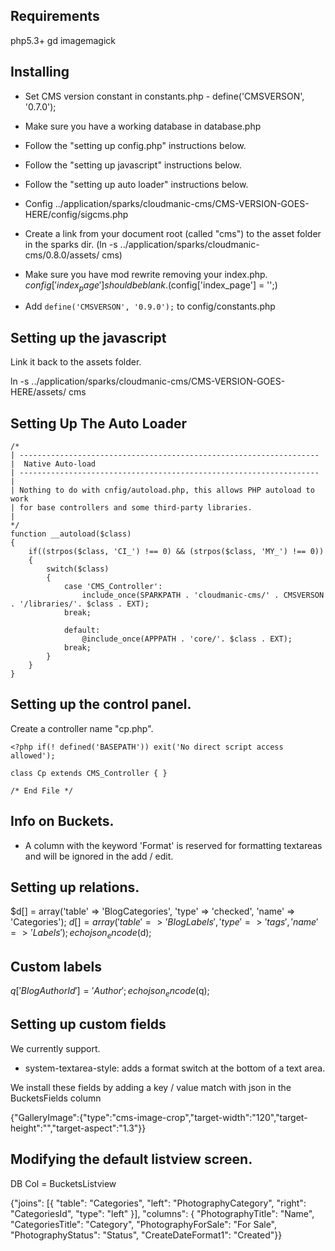 ## Requirements

php5.3+
gd
imagemagick
 
## Installing 

* Set CMS version constant in constants.php - define('CMSVERSON', '0.7.0');

* Make sure you have a working database in database.php

* Follow the "setting up config.php" instructions below.

* Follow the "setting up javascript" instructions below.

* Follow the "setting up auto loader" instructions below.

* Config ../application/sparks/cloudmanic-cms/CMS-VERSION-GOES-HERE/config/sigcms.php

* Create a link from your document root (called "cms") to the asset folder in the sparks dir. (ln -s ../application/sparks/cloudmanic-cms/0.8.0/assets/ cms)

* Make sure you have mod rewrite removing your index.php. $config['index_page'] should be blank. ($config['index_page'] = '';)
 
* Add `define('CMSVERSON', '0.9.0');` to config/constants.php
 
## Setting up the javascript 

Link it back to the assets folder.

ln -s ../application/sparks/cloudmanic-cms/CMS-VERSION-GOES-HERE/assets/ cms

## Setting Up The Auto Loader

```
/*
| -------------------------------------------------------------------
|  Native Auto-load
| -------------------------------------------------------------------
| 
| Nothing to do with cnfig/autoload.php, this allows PHP autoload to work
| for base controllers and some third-party libraries.
|
*/
function __autoload($class)
{
	if((strpos($class, 'CI_') !== 0) && (strpos($class, 'MY_') !== 0))
	{
		switch($class)
		{			
			case 'CMS_Controller':		
				include_once(SPARKPATH . 'cloudmanic-cms/' . CMSVERSON . '/libraries/'. $class . EXT);
			break;
			
			default:
				@include_once(APPPATH . 'core/'. $class . EXT);	
			break;
		}
	}
}
```

## Setting up the control panel. 

Create a controller name "cp.php".

```
<?php if(! defined('BASEPATH')) exit('No direct script access allowed');

class Cp extends CMS_Controller { }

/* End File */
```


## Info on Buckets.

* A column with the keyword 'Format' is reserved for formatting textareas and will be ignored in the add / edit.

## Setting up relations.

$d[] = array('table' => 'BlogCategories', 'type' => 'checked', 'name' => 'Categories');
$d[] = array('table' => 'BlogLabels', 'type' => 'tags', 'name' => 'Labels');
echo json_encode($d);

## Custom labels

$q['BlogAuthorId'] = 'Author';
echo json_encode($q);

## Setting up custom fields 

We currently support.

* system-textarea-style: adds a format switch at the bottom of a text area.


We install these fields by adding a key / value match with json in the BucketsFields column

{"GalleryImage":{"type":"cms-image-crop","target-width":"120","target-height":"","target-aspect":"1.3"}}

## Modifying the default listview screen.

DB Col = BucketsListview

{"joins": [{ "table": "Categories", "left": "PhotographyCategory", "right": "CategoriesId", "type": "left" }],
"columns": { "PhotographyTitle": "Name", "CategoriesTitle": "Category", "PhotographyForSale": "For Sale", "PhotographyStatus": "Status", "CreateDateFormat1": "Created"}}